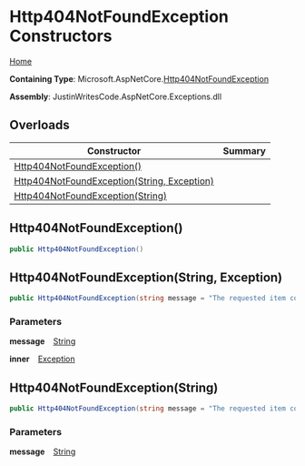 # Http404NotFoundException Constructors

[Home](../../../README.md)

**Containing Type**: Microsoft\.AspNetCore\.[Http404NotFoundException](../README.md)

**Assembly**: JustinWritesCode\.AspNetCore\.Exceptions\.dll

## Overloads

| Constructor | Summary |
| ----------- | ------- |
| [Http404NotFoundException()](#629145454) | |
| [Http404NotFoundException(String, Exception)](#2572643978) | |
| [Http404NotFoundException(String)](#1630843021) | |

<a id="629145454"></a>

## Http404NotFoundException\(\) 

```csharp
public Http404NotFoundException()
```

<a id="2572643978"></a>

## Http404NotFoundException\(String, Exception\) 

```csharp
public Http404NotFoundException(string message = "The requested item could not be found.", Exception inner = null)
```

### Parameters

**message** &ensp; [String](https://docs.microsoft.com/en-us/dotnet/api/system.string)

**inner** &ensp; [Exception](https://docs.microsoft.com/en-us/dotnet/api/system.exception)<a id="1630843021"></a>

## Http404NotFoundException\(String\) 

```csharp
public Http404NotFoundException(string message = "The requested item could not be found.")
```

### Parameters

**message** &ensp; [String](https://docs.microsoft.com/en-us/dotnet/api/system.string)